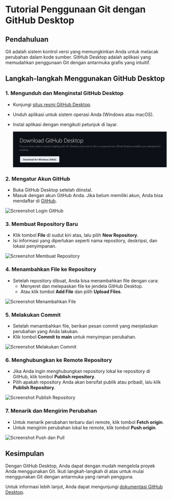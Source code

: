 # Tutorial Penggunaan Git dengan GitHub Desktop

## Pendahuluan
Git adalah sistem kontrol versi yang memungkinkan Anda untuk melacak perubahan dalam kode sumber. GitHub Desktop adalah aplikasi yang memudahkan penggunaan Git dengan antarmuka grafis yang intuitif.

## Langkah-langkah Menggunakan GitHub Desktop

### 1. Mengunduh dan Menginstal GitHub Desktop
- Kunjungi [situs resmi GitHub Desktop](https://desktop.github.com/).
- Unduh aplikasi untuk sistem operasi Anda (Windows atau macOS).
- Instal aplikasi dengan mengikuti petunjuk di layar.

  ![ScreenShot](Gambar/1.png)

### 2. Mengatur Akun GitHub
- Buka GitHub Desktop setelah diinstal.
- Masuk dengan akun GitHub Anda. Jika belum memiliki akun, Anda bisa mendaftar di [GitHub](https://github.com/join).

![Screenshot Login GitHub](link_ke_screenshot_login)

### 3. Membuat Repository Baru
- Klik tombol **File** di sudut kiri atas, lalu pilih **New Repository**.
- Isi informasi yang diperlukan seperti nama repository, deskripsi, dan lokasi penyimpanan.

![Screenshot Membuat Repository](link_ke_screenshot_membuat_repository)

### 4. Menambahkan File ke Repository
- Setelah repository dibuat, Anda bisa menambahkan file dengan cara:
  - Menyeret dan melepaskan file ke jendela GitHub Desktop.
  - Atau klik tombol **Add File** dan pilih **Upload Files**.

![Screenshot Menambahkan File](link_ke_screenshot_menambahkan_file)

### 5. Melakukan Commit
- Setelah menambahkan file, berikan pesan commit yang menjelaskan perubahan yang Anda lakukan.
- Klik tombol **Commit to main** untuk menyimpan perubahan.

![Screenshot Melakukan Commit](link_ke_screenshot_commit)

### 6. Menghubungkan ke Remote Repository
- Jika Anda ingin menghubungkan repository lokal ke repository di GitHub, klik tombol **Publish repository**.
- Pilih apakah repository Anda akan bersifat publik atau pribadi, lalu klik **Publish Repository**.

![Screenshot Publish Repository](link_ke_screenshot_publish)

### 7. Menarik dan Mengirim Perubahan
- Untuk menarik perubahan terbaru dari remote, klik tombol **Fetch origin**.
- Untuk mengirim perubahan lokal ke remote, klik tombol **Push origin**.

![Screenshot Push dan Pull](link_ke_screenshot_push_pull)

## Kesimpulan
Dengan GitHub Desktop, Anda dapat dengan mudah mengelola proyek Anda menggunakan Git. Ikuti langkah-langkah di atas untuk mulai menggunakan Git dengan antarmuka yang ramah pengguna.

Untuk informasi lebih lanjut, Anda dapat mengunjungi [dokumentasi GitHub Desktop](https://docs.github.com/en/desktop).

